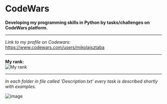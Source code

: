 # CodeWars
**Developing my programming skills in Python by tasks/challenges on CodeWars platform.**

-----

*Link to my profile on Codewars:*
https://www.codewars.com/users/mikolajsztaba

-----

**My rank:**
<br>
![My rank](https://www.codewars.com/users/mikolajsztaba/badges/large)

-----

*In each folder in file called 'Description.txt' every task is described shortly with examples.*

![image](https://user-images.githubusercontent.com/56027574/164517102-060cb3f1-2a27-450f-8c7a-c08c916901e3.png)


